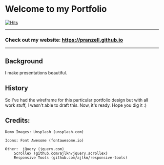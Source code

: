 # Welcome to my Portfolio

[![Hits](https://hits.seeyoufarm.com/api/count/incr/badge.svg?url=https%3A%2F%2Fgithub.com%2Fpranzell%2Fpranzell.github.io&count_bg=%2379C83D&title_bg=%231B4BDE&icon=asciinema.svg&icon_color=%23E7E7E7&title=Hits&edge_flat=false)](https://hits.seeyoufarm.com)

---
### Check out my website: https://pranzell.github.io
---

## Background
I make presentations beautiful.

## History
So I've had the wireframe for this particular portfolio design but with all work stuff, I wasn't able to draft this. Now, it's ready. Hope you dig it :)

## Credits:

	Demo Images: Unsplash (unsplash.com)

	Icons: Font Awesome (fontawesome.io)

	Other:  jQuery (jquery.com)
		Scrollex (github.com/ajlkn/jquery.scrollex)
		Responsive Tools (github.com/ajlkn/responsive-tools)
		
